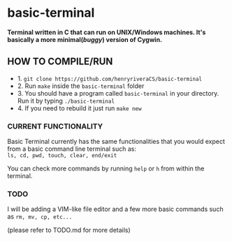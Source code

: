 <h1> basic-terminal </h1>

<b> Terminal written in C that can run on UNIX/Windows machines. It's basically a more minimal(*buggy*) version of Cygwin. </b>

<h2> HOW TO COMPILE/RUN </h2>
<ul>
  <li>1. <code>git clone https://github.com/henryriveraCS/basic-terminal</code> </li>
  <li>2. Run <code>make</code> inside the <code>basic-terminal</code> folder</li>
  <li>3. You should have a program called <code>basic-terminal</code> in your directory. Run it by typing <code>./basic-terminal</code></li>
  <li>4. If you need to rebuild it just run <code>make new</code></li>
</ul>

<h3>CURRENT FUNCTIONALITY</h3>
<p>
  Basic Terminal currently has the same functionalities that you would expect from a basic command line terminal such as: 
  <br>
  <code>ls, cd, pwd, touch, clear, end/exit</code><p>You can check more commands by running <code>help</code> or <code>h</code> from within the terminal.</p>
</p>
  <h3>TODO</h3>
  <p>I will be adding a VIM-like file editor and a few more basic commands such as <code>rm, mv, cp, etc...</code></p>
  <p>(please refer to TODO.md for more details)</p>

